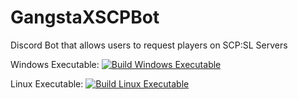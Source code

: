 # GangstaXSCPBot

Discord Bot that allows users to request players on SCP:SL Servers

Windows Executable: [![Build Windows Executable](https://github.com/GangstaXwastaken/GangstaXSCPBot/actions/workflows/windows.yml/badge.svg)](https://github.com/GangstaXwastaken/GangstaXSCPBot/actions/workflows/windows.yml)

Linux Executable: [![Build Linux Executable](https://github.com/GangstaXwastaken/GangstaXSCPBot/actions/workflows/linux.yml/badge.svg)](https://github.com/GangstaXwastaken/GangstaXSCPBot/actions/workflows/linux.yml)
